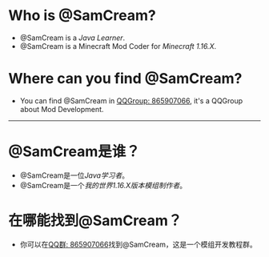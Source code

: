 # Who is @SamCream?
+ @SamCream is a *Java Learner*.
+ @SamCream is a Minecraft Mod Coder for *Minecraft 1.16.X*.
# Where can you find @SamCream?
+ You can find @SamCream in [QQGroup: 865907066](https://jq.qq.com/?_wv=1027&k=O1liEjxB), it's a QQGroup about Mod Development.
***
# @SamCream是谁？
+ @SamCream是一位*Java学习者*。
+ @SamCream是一个*我的世界1.16.X版本模组制作者*。
# 在哪能找到@SamCream？
+ 你可以在[QQ群: 865907066](https://jq.qq.com/?_wv=1027&k=O1liEjxB)找到@SamCream，这是一个模组开发教程群。
